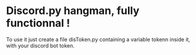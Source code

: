 # Discord.py hangman, fully functionnal !

To use it just create a file disToken.py containing a variable tokenn inside it, with your discord bot token.
